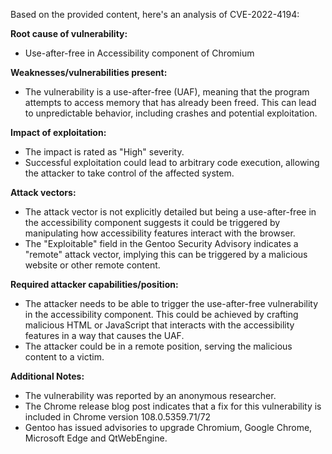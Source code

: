 Based on the provided content, here's an analysis of CVE-2022-4194:

**Root cause of vulnerability:**
- Use-after-free in Accessibility component of Chromium

**Weaknesses/vulnerabilities present:**
- The vulnerability is a use-after-free (UAF), meaning that the program attempts to access memory that has already been freed. This can lead to unpredictable behavior, including crashes and potential exploitation.

**Impact of exploitation:**
- The impact is rated as "High" severity.
- Successful exploitation could lead to arbitrary code execution, allowing the attacker to take control of the affected system.

**Attack vectors:**
- The attack vector is not explicitly detailed but being a use-after-free in the accessibility component suggests it could be triggered by manipulating how accessibility features interact with the browser.
- The "Exploitable" field in the Gentoo Security Advisory indicates a "remote" attack vector, implying this can be triggered by a malicious website or other remote content.

**Required attacker capabilities/position:**
- The attacker needs to be able to trigger the use-after-free vulnerability in the accessibility component. This could be achieved by crafting malicious HTML or JavaScript that interacts with the accessibility features in a way that causes the UAF.
- The attacker could be in a remote position, serving the malicious content to a victim.

**Additional Notes:**
- The vulnerability was reported by an anonymous researcher.
- The Chrome release blog post indicates that a fix for this vulnerability is included in Chrome version 108.0.5359.71/72
- Gentoo has issued advisories to upgrade Chromium, Google Chrome, Microsoft Edge and QtWebEngine.